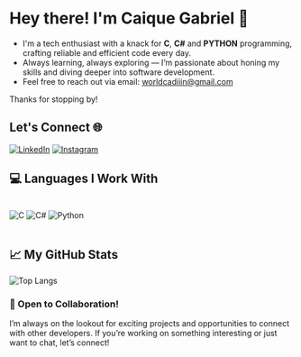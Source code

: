 # Hey there! I'm Caique Gabriel 👋

- I'm a tech enthusiast with a knack for **C**, **C#** and **PYTHON** programming, crafting reliable and efficient code every day.
- Always learning, always exploring — I’m passionate about honing my skills and diving deeper into software development.
- Feel free to reach out via email: worldcadiiin@gmail.com

Thanks for stopping by!

## Let's Connect 🌐
[![LinkedIn](https://img.shields.io/badge/LinkedIn-0077B5?style=for-the-badge&logo=linkedin&logoColor=white)](https://www.linkedin.com/in/caique-gabriel-gomes-lima-b68943213/)
[![Instagram](https://img.shields.io/badge/Instagram-E4405F?style=for-the-badge&logo=instagram&logoColor=white)](https://www.instagram.com/caique_gabz/)

## 💻 Languages I Work With
<div style="display: inline_block"><br/>
  <img align="center" alt="C" src="https://img.shields.io/badge/C-A8B9CC?style=for-the-badge&logo=c&logoColor=white">
  <img align="center" alt="C#" src="https://img.shields.io/badge/C%23-239120?style=for-the-badge&logo=c-sharp&logoColor=white">
  <img align="center" alt="Python" src="https://img.shields.io/badge/Python-3776AB?style=for-the-badge&logo=python&logoColor=white">
</div><br/>

## 📈 My GitHub Stats
![Top Langs](https://github-readme-stats.vercel.app/api/top-langs/?username=Ca1queGabriel&layout=compact&langs_count=6&size_weight=0.5&count_weight=0.5)

### 🤝 Open to Collaboration!
I’m always on the lookout for exciting projects and opportunities to connect with other developers. If you’re working on something interesting or just want to chat, let’s connect!
